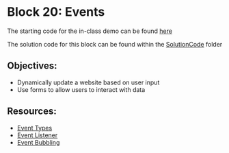 # Block 20: Events

The starting code for the in-class demo can be found [here](./demo/README.md)

The solution code for this block can be found within the [SolutionCode](../../SolutionCode/20-Events/README.md) folder

## Objectives:
* Dynamically update a website based on user input
* Use forms to allow users to interact with data

## Resources:
* [Event Types](https://developer.mozilla.org/en-US/docs/Web/Events)
* [Event Listener](https://developer.mozilla.org/en-US/docs/Web/API/EventTarget/addEventListener)
* [Event Bubbling](https://www.freecodecamp.org/news/event-bubbling-in-javascript/)
